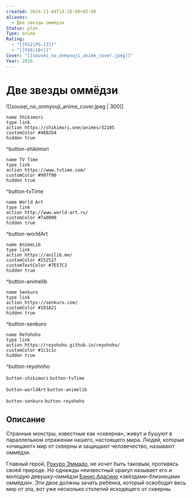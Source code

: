 ```yaml
---
created: 2024-11-04T14:20:09+03:00
aliases:
  - Две звезды оммёдзи
Status: plan
Type: anime
Rating:
  - "[[®️12|PG-13]]"
  - "[[®️16|16+]]"
Cover: "[[sousei_no_onmyouji_anime_cover.jpeg]]"
Year: 2016
---
```


# Две звезды оммёдзи

![[sousei_no_onmyouji_anime_cover.jpeg | 300]]

```button
name Shikimori
type link
action https://shikimori.one/animes/32105
customColor #4682b4
hidden true
```
^button-shikimori

```button
name TV Time
type link
action https://www.tvtime.com/
customColor #997f00
hidden true
```
^button-tvTime

```button
name World Art
type link
action http://www.world-art.ru/
customColor #7a0000
hidden true
```
^button-worldArt

```button
name AnimeLib
type link
action https://anilib.me/
customColor #252527
customTextColor #7E57C2
hidden true
```
^button-animelib

```button
name Senkuro
type link
action https://senkuro.com/
customColor #191A21
hidden true
```
^button-senkuro

```button
name ReYohoho
type link
action https://reyohoho.github.io/reyohoho/
customColor #1c1c1c
hidden true
```
^button-reyohoho

`button-shikimori` `button-tvTime`

`button-worldArt` `button-animelib`

`button-senkuro` `button-reyohoho`

## Описание

Странные монстры, известные как «скверна», живут и бушуют в параллельном отражении нашего, настоящего мира. Людей, которые «очищают» мир от скверны и защищают человечество, называют оммёдзи.

Главный герой, [Рокуро Эммадо](https://shikimori.one/characters/95665-rokuro-enmadou), не хочет быть таковым, противясь своей природе. Но однажды неизвестный оракул называет его и молодую девушку-оммёдзи [Бэнио Адасино](https://shikimori.one/characters/95667-benio-adashino) «звёздами-близнецами оммёдзи». Эти двое должны зачать ребёнка, который освободит весь мир от зла, вот уже несколько столетий исходящего от скверны.
